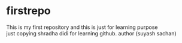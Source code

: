 # firstrepo
This is my first repository and this is just for learning purpose
<br>
just copying shradha didi for learning github.
author (suyash sachan)
